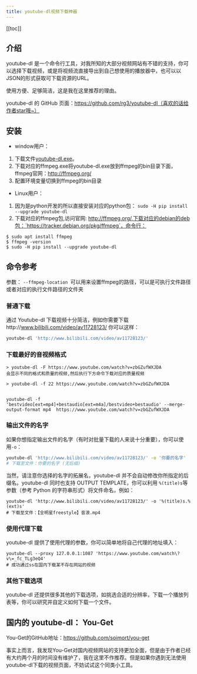 ```yaml
---
title: youtube-dl视频下载神器
---
```


<ClientOnly>
  <in-article-adsense
    ins-style="display:block; text-align:center;"
    data-ad-slot="7727965566"
  />
</ClientOnly>

[[toc]]

## 介绍
youtube-dl 是一个命令行工具，对我所知的大部分视频网站有不错的支持，你可以选择下载视频，或是将视频流直接导出到自己想使用的播放器中，也可以以JSON的形式获取可下载资源的URL。

使用方便、足够简洁，这是我在这里推荐的理由。

youtube-dl 的 GitHub 页面：https://github.com/rg3/youtube-dl（喜欢的话给作者star哦~）

## 安装

- window用户：
1. 下载文件[youtube-dl.exe](https://yt-dl.org/latest/youtube-dl.exe)。
2. 下载对应的ffmpeg.exe将youtube-dl.exe放到ffmpeg的bin目录下面，ffmpeg官网：http://ffmpeg.org/
3. 配置环境变量切换到ffmpeg的bin目录

- Linux用户：
1. 因为是python开发的所以直接安装对应的python包： `sudo -H pip install --upgrade youtube-dl`
2. 下载对应的ffmpeg包,访问官网: http://ffmpeg.org/,下载对应的debian的deb包：`https://tracker.debian.org/pkg/ffmpeg`，命令行：
```shell
$ sudo apt install ffmpeg
$ ffmpeg -version
$ sudo -H pip install --upgrade youtube-dl

```

## 命令参考

参数： `--ffmpeg-location `可以用来设置ffmpeg的路径，可以是可执行文件路径或者对应的执行文件路径的文件夹

###  普通下载

通过 Youtube-dl 下载视频十分简洁，例如你需要下载http://www.bilibili.com/video/av11728123/ 你可以这样：
```sh
youtube-dl 'http://www.bilibili.com/video/av11728123/'

```
### 下载最好的音视频格式

```
> youtube-dl -F https://www.youtube.com/watch?v=zbGZufWXJDA
会显示不同的格式和质量的视频,然后执行下方命令下载对应的质量视频

> youtube-dl -f 22 https://www.youtube.com/watch?v=zbGZufWXJDA


youtube-dl -f 'bestvideo[ext=mp4]+bestaudio[ext=m4a]/bestvideo+bestaudio' --merge-output-format mp4  https://www.youtube.com/watch?v=zbGZufWXJDA
```
### 输出文件的名字

如果你想指定输出文件的名字（有时对批量下载的人来说十分重要），你可以使用`-o`：
```sh
youtube-dl 'http://www.bilibili.com/video/av11728123/' -o '你要的名字'
# 下载至文件：你要的名字 (无后缀)
```
当然，请注意你选择的名字的拓展名，youtube-dl 并不会自动修改你所指定的后缀名。youtube-dl 同时也支持 OUTPUT TEMPLATE，你可以利用 `%(title)s`等参数（参考 Python 的字符串形式）将文件命名，例如：
```shell
youtube-dl 'http://www.bilibili.com/video/av11728123/' -o '%(title)s.%(ext)s'
# 下载至文件：【全明星freestyle】音浪.mp4
```

### 使用代理下载

youtube-dl 提供了使用代理的参数，你可以简单地将自己代理的地址填入：
```shell
youtube-dl --proxy 127.0.0.1:1087 'https://www.youtube.com/watch\?v\=_fc_TLg3eQ4'
# 成功通过ss在国内下载某不存在网站的视频
```
### 其他下载选项

youtube-dl 还提供很多其他的下载选项，如挑选合适的分辨率，下载一个播放列表等，你可以研究并自定义如何下载一个文件。

## 国内的 youtube-dl： You-Get

You-Get的GitHub地址：https://github.com/soimort/you-get

事实上而言，我发现You-Get对国内视频网站的支持更加全面，但是由于作者已经有大约两个月的时间没有维护了，我在这里不作推荐。但是如果你遇到无法使用youtube-dl下载的视频页面，不妨试试这个同类小工具。


